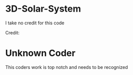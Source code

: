 # 3D-Solar-System

I take no credit for this code

Credit:
# Unknown Coder

This coders work is top notch and needs to be recognized

